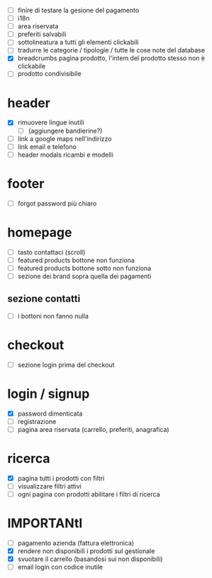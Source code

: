 - [ ] finire di testare la gesione del pagamento
- [ ] i18n
- [ ] area riservata
- [ ] preferiti salvabili
- [ ] sottolineatura a tutti gli elementi clickabili
- [ ] tradurre le categorie / tipologie / tutte le cose note del database
- [x] breadcrumbs pagina prodotto, l'intem del prodotto stesso non è clickabile
- [ ] prodotto condivisibile

# header

- [x] rimuovere lingue inutili
  - [ ] (aggiungere bandierine?)
- [ ] link a google maps nell'indirizzo
- [ ] link email e telefono
- [ ] header modals ricambi e modelli

# footer

- [ ] forgot password più chiaro

# homepage

- [ ] tasto contattaci (scroll)
- [ ] featured products bottone non funziona
- [ ] featured products bottone sotto non funziona
- [ ] sezione dei brand sopra quella dei pagamenti

## sezione contatti

- [ ] i bottoni non fanno nulla

# checkout

- [ ] sezione login prima del checkout

# login / signup

- [x] password dimenticata
- [ ] registrazione
- [ ] pagina area riservata (carrello, preferiti, anagrafica)

# ricerca

- [x] pagina tutti i prodotti con filtri
- [ ] visualizzare filtri attivi
- [ ] ogni pagina con prodotti abilitare i filtri di ricerca

# IMPORTANtI

- [ ] pagamento azienda (fattura elettronica)
- [x] rendere non disponibili i prodotti sul gestionale
- [x] svuotare il carrello (basandosi sui non disponibili)
- [ ] email login con codice inutile

